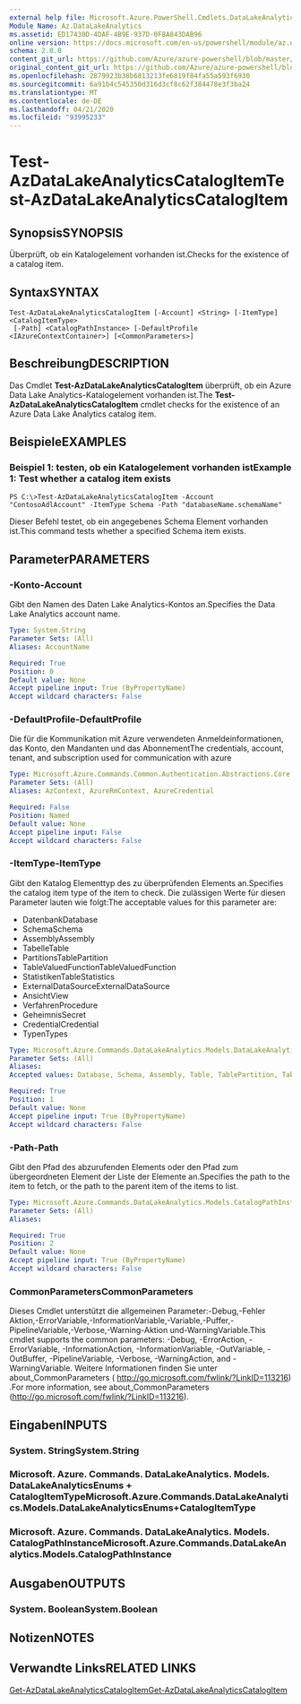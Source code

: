 ```yaml
---
external help file: Microsoft.Azure.PowerShell.Cmdlets.DataLakeAnalytics.dll-Help.xml
Module Name: Az.DataLakeAnalytics
ms.assetid: ED17430D-4DAF-4B9E-937D-0F8A843DAB96
online version: https://docs.microsoft.com/en-us/powershell/module/az.datalakeanalytics/test-azdatalakeanalyticscatalogitem
schema: 2.0.0
content_git_url: https://github.com/Azure/azure-powershell/blob/master/src/DataLakeAnalytics/DataLakeAnalytics/help/Test-AzDataLakeAnalyticsCatalogItem.md
original_content_git_url: https://github.com/Azure/azure-powershell/blob/master/src/DataLakeAnalytics/DataLakeAnalytics/help/Test-AzDataLakeAnalyticsCatalogItem.md
ms.openlocfilehash: 2879923b38b6813213fe6819f84fa55a593f6930
ms.sourcegitcommit: 6a91b4c545350d316d3cf8c62f384478e3f3ba24
ms.translationtype: MT
ms.contentlocale: de-DE
ms.lasthandoff: 04/21/2020
ms.locfileid: "93995233"
---
```

# <span data-ttu-id="22271-101">Test-AzDataLakeAnalyticsCatalogItem</span><span class="sxs-lookup"><span data-stu-id="22271-101">Test-AzDataLakeAnalyticsCatalogItem</span></span>

## <span data-ttu-id="22271-102">Synopsis</span><span class="sxs-lookup"><span data-stu-id="22271-102">SYNOPSIS</span></span>
<span data-ttu-id="22271-103">Überprüft, ob ein Katalogelement vorhanden ist.</span><span class="sxs-lookup"><span data-stu-id="22271-103">Checks for the existence of a catalog item.</span></span>

## <span data-ttu-id="22271-104">Syntax</span><span class="sxs-lookup"><span data-stu-id="22271-104">SYNTAX</span></span>

```
Test-AzDataLakeAnalyticsCatalogItem [-Account] <String> [-ItemType] <CatalogItemType>
 [-Path] <CatalogPathInstance> [-DefaultProfile <IAzureContextContainer>] [<CommonParameters>]
```

## <span data-ttu-id="22271-105">Beschreibung</span><span class="sxs-lookup"><span data-stu-id="22271-105">DESCRIPTION</span></span>
<span data-ttu-id="22271-106">Das Cmdlet **Test-AzDataLakeAnalyticsCatalogItem** überprüft, ob ein Azure Data Lake Analytics-Katalogelement vorhanden ist.</span><span class="sxs-lookup"><span data-stu-id="22271-106">The **Test-AzDataLakeAnalyticsCatalogItem** cmdlet checks for the existence of an Azure Data Lake Analytics catalog item.</span></span>

## <span data-ttu-id="22271-107">Beispiele</span><span class="sxs-lookup"><span data-stu-id="22271-107">EXAMPLES</span></span>

### <span data-ttu-id="22271-108">Beispiel 1: testen, ob ein Katalogelement vorhanden ist</span><span class="sxs-lookup"><span data-stu-id="22271-108">Example 1: Test whether a catalog item exists</span></span>
```
PS C:\>Test-AzDataLakeAnalyticsCatalogItem -Account "ContosoAdlAccount" -ItemType Schema -Path "databaseName.schemaName"
```

<span data-ttu-id="22271-109">Dieser Befehl testet, ob ein angegebenes Schema Element vorhanden ist.</span><span class="sxs-lookup"><span data-stu-id="22271-109">This command tests whether a specified Schema item exists.</span></span>

## <span data-ttu-id="22271-110">Parameter</span><span class="sxs-lookup"><span data-stu-id="22271-110">PARAMETERS</span></span>

### <span data-ttu-id="22271-111">-Konto</span><span class="sxs-lookup"><span data-stu-id="22271-111">-Account</span></span>
<span data-ttu-id="22271-112">Gibt den Namen des Daten Lake Analytics-Kontos an.</span><span class="sxs-lookup"><span data-stu-id="22271-112">Specifies the Data Lake Analytics account name.</span></span>

```yaml
Type: System.String
Parameter Sets: (All)
Aliases: AccountName

Required: True
Position: 0
Default value: None
Accept pipeline input: True (ByPropertyName)
Accept wildcard characters: False
```

### <span data-ttu-id="22271-113">-DefaultProfile</span><span class="sxs-lookup"><span data-stu-id="22271-113">-DefaultProfile</span></span>
<span data-ttu-id="22271-114">Die für die Kommunikation mit Azure verwendeten Anmeldeinformationen, das Konto, den Mandanten und das Abonnement</span><span class="sxs-lookup"><span data-stu-id="22271-114">The credentials, account, tenant, and subscription used for communication with azure</span></span>

```yaml
Type: Microsoft.Azure.Commands.Common.Authentication.Abstractions.Core.IAzureContextContainer
Parameter Sets: (All)
Aliases: AzContext, AzureRmContext, AzureCredential

Required: False
Position: Named
Default value: None
Accept pipeline input: False
Accept wildcard characters: False
```

### <span data-ttu-id="22271-115">-ItemType</span><span class="sxs-lookup"><span data-stu-id="22271-115">-ItemType</span></span>
<span data-ttu-id="22271-116">Gibt den Katalog Elementtyp des zu überprüfenden Elements an.</span><span class="sxs-lookup"><span data-stu-id="22271-116">Specifies the catalog item type of the item to check.</span></span>
<span data-ttu-id="22271-117">Die zulässigen Werte für diesen Parameter lauten wie folgt:</span><span class="sxs-lookup"><span data-stu-id="22271-117">The acceptable values for this parameter are:</span></span>
- <span data-ttu-id="22271-118">Datenbank</span><span class="sxs-lookup"><span data-stu-id="22271-118">Database</span></span>
- <span data-ttu-id="22271-119">Schema</span><span class="sxs-lookup"><span data-stu-id="22271-119">Schema</span></span>
- <span data-ttu-id="22271-120">Assembly</span><span class="sxs-lookup"><span data-stu-id="22271-120">Assembly</span></span>
- <span data-ttu-id="22271-121">Tabelle</span><span class="sxs-lookup"><span data-stu-id="22271-121">Table</span></span>
- <span data-ttu-id="22271-122">Partitions</span><span class="sxs-lookup"><span data-stu-id="22271-122">TablePartition</span></span>
- <span data-ttu-id="22271-123">TableValuedFunction</span><span class="sxs-lookup"><span data-stu-id="22271-123">TableValuedFunction</span></span>
- <span data-ttu-id="22271-124">Statistiken</span><span class="sxs-lookup"><span data-stu-id="22271-124">TableStatistics</span></span>
- <span data-ttu-id="22271-125">ExternalDataSource</span><span class="sxs-lookup"><span data-stu-id="22271-125">ExternalDataSource</span></span>
- <span data-ttu-id="22271-126">Ansicht</span><span class="sxs-lookup"><span data-stu-id="22271-126">View</span></span>
- <span data-ttu-id="22271-127">Verfahren</span><span class="sxs-lookup"><span data-stu-id="22271-127">Procedure</span></span>
- <span data-ttu-id="22271-128">Geheimnis</span><span class="sxs-lookup"><span data-stu-id="22271-128">Secret</span></span>
- <span data-ttu-id="22271-129">Credential</span><span class="sxs-lookup"><span data-stu-id="22271-129">Credential</span></span>
- <span data-ttu-id="22271-130">Typen</span><span class="sxs-lookup"><span data-stu-id="22271-130">Types</span></span>

```yaml
Type: Microsoft.Azure.Commands.DataLakeAnalytics.Models.DataLakeAnalyticsEnums+CatalogItemType
Parameter Sets: (All)
Aliases:
Accepted values: Database, Schema, Assembly, Table, TablePartition, TableValuedFunction, TableStatistics, ExternalDataSource, View, Procedure, Secret, Credential, Types, Package

Required: True
Position: 1
Default value: None
Accept pipeline input: True (ByPropertyName)
Accept wildcard characters: False
```

### <span data-ttu-id="22271-131">-Path</span><span class="sxs-lookup"><span data-stu-id="22271-131">-Path</span></span>
<span data-ttu-id="22271-132">Gibt den Pfad des abzurufenden Elements oder den Pfad zum übergeordneten Element der Liste der Elemente an.</span><span class="sxs-lookup"><span data-stu-id="22271-132">Specifies the path to the item to fetch, or the path to the parent item of the items to list.</span></span>

```yaml
Type: Microsoft.Azure.Commands.DataLakeAnalytics.Models.CatalogPathInstance
Parameter Sets: (All)
Aliases:

Required: True
Position: 2
Default value: None
Accept pipeline input: True (ByPropertyName)
Accept wildcard characters: False
```

### <span data-ttu-id="22271-133">CommonParameters</span><span class="sxs-lookup"><span data-stu-id="22271-133">CommonParameters</span></span>
<span data-ttu-id="22271-134">Dieses Cmdlet unterstützt die allgemeinen Parameter:-Debug,-Fehler Aktion,-ErrorVariable,-InformationVariable,-Variable,-Puffer,-PipelineVariable,-Verbose,-Warning-Aktion und-WarningVariable.</span><span class="sxs-lookup"><span data-stu-id="22271-134">This cmdlet supports the common parameters: -Debug, -ErrorAction, -ErrorVariable, -InformationAction, -InformationVariable, -OutVariable, -OutBuffer, -PipelineVariable, -Verbose, -WarningAction, and -WarningVariable.</span></span> <span data-ttu-id="22271-135">Weitere Informationen finden Sie unter about_CommonParameters ( http://go.microsoft.com/fwlink/?LinkID=113216) .</span><span class="sxs-lookup"><span data-stu-id="22271-135">For more information, see about_CommonParameters (http://go.microsoft.com/fwlink/?LinkID=113216).</span></span>

## <span data-ttu-id="22271-136">Eingaben</span><span class="sxs-lookup"><span data-stu-id="22271-136">INPUTS</span></span>

### <span data-ttu-id="22271-137">System. String</span><span class="sxs-lookup"><span data-stu-id="22271-137">System.String</span></span>

### <span data-ttu-id="22271-138">Microsoft. Azure. Commands. DataLakeAnalytics. Models. DataLakeAnalyticsEnums + CatalogItemType</span><span class="sxs-lookup"><span data-stu-id="22271-138">Microsoft.Azure.Commands.DataLakeAnalytics.Models.DataLakeAnalyticsEnums+CatalogItemType</span></span>

### <span data-ttu-id="22271-139">Microsoft. Azure. Commands. DataLakeAnalytics. Models. CatalogPathInstance</span><span class="sxs-lookup"><span data-stu-id="22271-139">Microsoft.Azure.Commands.DataLakeAnalytics.Models.CatalogPathInstance</span></span>

## <span data-ttu-id="22271-140">Ausgaben</span><span class="sxs-lookup"><span data-stu-id="22271-140">OUTPUTS</span></span>

### <span data-ttu-id="22271-141">System. Boolean</span><span class="sxs-lookup"><span data-stu-id="22271-141">System.Boolean</span></span>

## <span data-ttu-id="22271-142">Notizen</span><span class="sxs-lookup"><span data-stu-id="22271-142">NOTES</span></span>

## <span data-ttu-id="22271-143">Verwandte Links</span><span class="sxs-lookup"><span data-stu-id="22271-143">RELATED LINKS</span></span>

[<span data-ttu-id="22271-144">Get-AzDataLakeAnalyticsCatalogItem</span><span class="sxs-lookup"><span data-stu-id="22271-144">Get-AzDataLakeAnalyticsCatalogItem</span></span>](./Get-AzDataLakeAnalyticsCatalogItem.md)


